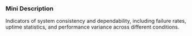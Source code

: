 ### Mini Description

Indicators of system consistency and dependability, including failure rates, uptime statistics, and performance variance across different conditions.

